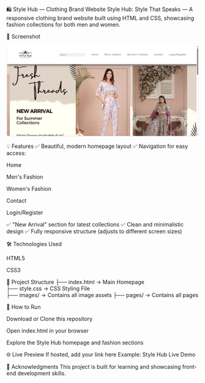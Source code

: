🛍️ Style Hub — Clothing Brand Website
Style Hub: Style That Speaks — A responsive clothing brand website built using HTML and CSS, showcasing fashion collections for both men and women.

📸 Screenshot

![Home Page](./images/Screenshot%20for%20readme%20file.png)

💡 Features
✅ Beautiful, modern homepage layout
✅ Navigation for easy access:

Home

Men's Fashion

Women's Fashion

Contact

Login/Register

✅ "New Arrival" section for latest collections
✅ Clean and minimalistic design
✅ Fully responsive structure (adjusts to different screen sizes)

🛠️ Technologies Used

HTML5

CSS3

📂 Project Structure
├── index.html       → Main Homepage  
├── style.css        → CSS Styling File  
├── images/          → Contains all image assets 
├── pages/          → Contains all pages 

🚀 How to Run

Download or Clone this repository

Open index.html in your browser

Explore the Style Hub homepage and fashion sections

🌐 Live Preview
If hosted, add your link here
Example: Style Hub Live Demo

🙌 Acknowledgments
This project is built for learning and showcasing front-end development skills.